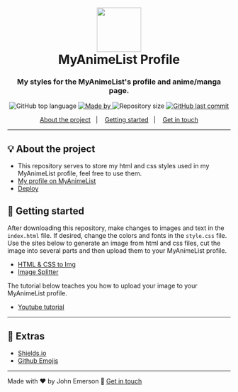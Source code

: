 <h1 align="center"><span><img src="https://media-exp1.licdn.com/dms/image/C4E0BAQHychSZh7ES0g/company-logo_200_200/0?e=2159024400&v=beta&t=Uyap65RCXG7VUyhO5bUS63ui3eyETYhZVpHl2tsHWcg" width="100" /></span><br/>MyAnimeList Profile</h1>
<h3 align="center">My styles for the MyAnimeList's profile and anime/manga page.</h3>

<p align="center">
  <img alt="GitHub top language" src="https://img.shields.io/github/languages/top/JohnEmerson1406/myanimelist-profile?color=%230d47a1">
  
  <a href="https://www.linkedin.com/in/johnemerson1406/">
    <img alt="Made by" src="https://img.shields.io/badge/made%20by-John%20Emerson-%230d47a1">
  </a>
  
  <img alt="Repository size" src="https://img.shields.io/github/repo-size/JohnEmerson1406/myanimelist-profile?color=%230d47a1">
  
  <a href="https://github.com/JohnEmerson1406/myanimelist-profile/commits/master">
    <img alt="GitHub last commit" src="https://img.shields.io/github/last-commit/JohnEmerson1406/myanimelist-profile?color=%230d47a1">
  </a>
</p>

<p align="center">
  <a href="#bulb-about-the-project">About the project</a>&nbsp;&nbsp;&nbsp;|&nbsp;&nbsp;&nbsp;
  <a href="#rocket-getting-started">Getting started</a>&nbsp;&nbsp;&nbsp;|&nbsp;&nbsp;&nbsp;
  <a href="#star2-extras">Get in touch</a>
</p>

---

## :bulb: About the project

- This repository serves to store my html and css styles used in my MyAnimeList profile, feel free to use them.
- [My profile on MyAnimeList](https://myanimelist.net/profile/JohnEmerson1406)
- [Deploy](https://johnemerson1406.github.io/myanimelist-profile/)

## :rocket: Getting started

After downloading this repository, make changes to images and text in the `index.html` file. If desired, change the colors and fonts in the `style.css` file.
Use the sites below to generate an image from html and css files, cut the image into several parts and then upload them to your MyAnimeList profile.
- [HTML & CSS to Img](https://htmlcsstoimage.com/)
- [Image Splitter](https://splitter.imageonline.co/)

The tutorial below teaches you how to upload your image to your MyAnimeList profile.
- [Youtube tutorial](https://www.youtube.com/watch?v=u6Mwy4wMRUk)

---

## :star2: Extras
- [Shields.io](https://shields.io/)
- [Github Emojis](https://gist.github.com/rxaviers/7360908)

---

Made with ♥ by John Emerson :wave: [Get in touch](https://johnemerson1406.github.io/linktree)
